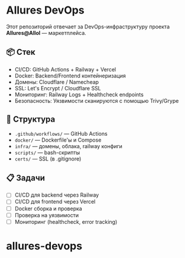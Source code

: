 # Allures DevOps

Этот репозиторий отвечает за DevOps-инфраструктуру проекта **Allures@Allol** — маркетплейса.

## 📦 Стек
- CI/CD: GitHub Actions + Railway + Vercel
- Docker: Backend/Frontend контейнеризация
- Домены: Cloudflare / Namecheap
- SSL: Let's Encrypt / Cloudflare SSL
- Мониторинг: Railway Logs + Healthcheck endpoints
- Безопасность: Уязвимости сканируются с помощью Trivy/Grype

## 📁 Структура
- `.github/workflows/` — GitHub Actions
- `docker/` — Dockerfile'ы и Compose
- `infra/` — домены, облака, railway конфиги
- `scripts/` — bash-скрипты
- `certs/` — SSL (в .gitignore)

## 📋 Задачи
- [ ] CI/CD для backend через Railway
- [ ] CI/CD для frontend через Vercel
- [ ] Docker сборка и проверка
- [ ] Проверка на уязвимости
- [ ] Мониторинг (healthcheck, error tracking)
# allures-devops
